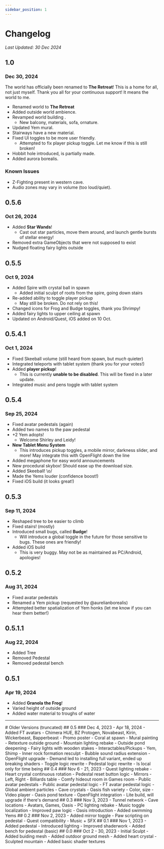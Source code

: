 ```yaml
---
sidebar_position: 1
---
```


# Changelog
*Last Updated: 30 Dec 2024*

## 1.0
### Dec 30, 2024
The world has officially been renamed to **The Retreat**! This is a home for all, not just myself. Thank you all for your continuous support! It means the world to me.

- Renamed world to **The Retreat**
- Added outside world ambience.
- Revamped world building .
  - New balcony, materials, sofa, ornature.
- Updated Yem mural.
- Stairways have a new material.
- Fixed UI toggles to be more user friendly.
  - Attempted to fix player pickup toggle. Let me know if this is still broken!
- Hobbit hole introduced, is partially made.
- Added aurora borealis.

### Known Issues
- Z-Fighting present in western cave.
- Audio zones may vary in volume (too loud/quiet).

## 0.5.6
### Oct 26, 2024
- Added **Star Wands**!
  - Cast out star particles, move them around, and launch gentle bursts of stellar energy!
- Removed extra GameObjects that were not supposed to exist
- Nudged floating fairy lights outside

## 0.5.5
### Oct 9, 2024
- Added Spire with crystal ball in spawn
  - Added initial sculpt of roots from the spire, going down stairs
- Re-added ability to toggle player pickup
  - May still be broken. Do not rely on this!
- Changed icons for Frog and Budge toggles, thank you Shrimpy!
- Added fairy lights to upper ceiling at spawn
- Updated on Android/Quest, iOS added on 10 Oct.

## 0.5.4.1
### Oct 1, 2024
- Fixed Skeeball volume (still heard from spawn, but *much* quieter)
- Integrated teleports with tablet system (thank you for your votes!)
- Added **player pickup**!
  - This is currently **unable to be disabled**. This will be fixed in a later update.
- Integrated music and pens toggle with tablet system

## 0.5.4
### Sep 25, 2024
- Fixed avatar pedestals (again)
- Added two names to the paw pedestal
- +2 Yem adopts!
	- Welcome Shirley and Leidy!
- **New Tablet Menu System**
	- This introduces pickup toggles, a mobile mirror, darkness slider, and more! May integrate this with OpenFlight down the line
- Added megaphone for easy world announcements
- New procedural skybox! Should ease up the download size.
- Added Skeeball! \o/
- Made the Yems louder (confidence boost!)
- Fixed iOS build (it looks great!)

## 0.5.3
### Sep 11, 2024
- Reshaped tree to be easier to climb
- Fixed stairs! (mostly)
- Introduced small bugs, called **Budge**!
	- Will introduce a global toggle in the future for those sensitive to bugs. These ones are friendly!
- Added iOS build
	- This is very buggy. May not be as maintained as PC/Android, apologies!

## 0.5.2
### Aug 31, 2024
- Fixed avatar pedestals
- Renamed a Yem pickup (requested by @aurelianborealis)
- Attempted better spatialization of Yem honks (let me know if you can hear them better!)

## 0.5.1.1
### Aug 22, 2024
- Added Tree
- Removed Pedestal
- Removed pedestal bench

## 0.5.1
### Apr 19, 2024
- Added **Granola the Frog**!
- Varied height of outside ground
- Added water material to troughs of water

<hr></hr>
# Older Versions (truncated)
## 0.5
### Dec 4, 2023 - Apr 18, 2024
- Added FT avatars
	- Chimera HUE, BZ Protogen, Novabeast, Kirin, Wickerbeast, Bapperbeast
- Promo poster
- Coral at spawn
- Mural painting
- Retexture outside ground
- Mountain lighting rebake
- Outside pond deepening
- Fairy lights with wooden stakes
- Interactables/Pickups
	- Yem, Shimp
- Inner rock formation resculpt
- Bubble sound radius extension
- OpenFlight upgrade
	- Demand led to installing full variant, ended up breaking shaders
- Toggle logic rewrite
- Pedestal logic rewrite
	- Is local only for time being
## 0.4
### Nov 6 - 21, 2023
- Quest lighting rebake
- Heart crystal continuous rotation
- Pedestal reset button logic
- Mirrors
	- Left, Right
- Billiards table
- Comfy hideout room in Games room
- Public avatar pedestals
	- Public avatar pedestal logic
	- FT avatar pedestal logic
- Global ambient particles
- Cave crystals
- Oasis fish variety
	- Color, size
- Video player
- Oasis pond texture
- OpenFlight integration
	- Lite build, will upgrade if there's demand
## 0.3
### Nov 3, 2023
- Tunnel network
- Cave locations
	- Avatars, Games, Oasis
- PC lighting rebake
- Music toggle localization
- Improved paw logic
- Oasis introduction
	- Added swimming Yems
## 0.2
### Nov 2, 2023
- Added mirror toggle
- Paw scripting on pedestal
- Quest compatibility
- Music + SFX
## 0.1
### Nov 1, 2023
- Added pedestal
- Introduced lighting
- Improved shaderwork
- Added bench for pedestal (basic)
## 0.0
### Oct 2 - 30, 2023
- Initial Sculpt
- Added buiding mesh
- Added outdoor ground mesh
- Added heart crystal
- Sculpted mountain
- Added basic shader textures